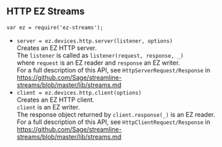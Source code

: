 ## HTTP EZ Streams

`var ez = require('ez-streams');`

* `server = ez.devices.http.server(listener, options)`  
  Creates an EZ HTTP server.  
  The `listener` is called as `listener(request, response, _)`  
  where `request` is an EZ reader and `response` an EZ writer.  
  For a full description of this API, see `HttpServerRequest/Response` in
  https://github.com/Sage/streamline-streams/blob/master/lib/streams.md 
* `client = ez.devices.http.client(options)`  
  Creates an EZ HTTP client.  
  `client` is an EZ writer.  
  The response object returned by `client.response(_)`  is an EZ reader.  
  For a full description of this API, see `HttpClientRequest/Response` in
  https://github.com/Sage/streamline-streams/blob/master/lib/streams.md 
